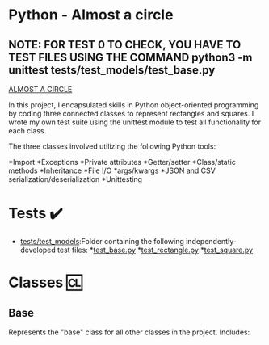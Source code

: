 # Python - Almost a circle

## NOTE: FOR TEST 0 TO CHECK, YOU HAVE TO TEST FILES USING THE COMMAND python3 -m unittest tests/test_models/test_base.py

[ALMOST A CIRCLE](https://pixabay.com/illustrations/icon-link-connection-hyperlink-1728549/)

In this project, I encapsulated skills in Python object-oriented programming by coding three connected classes to represent rectangles and squares. I wrote my own test suite using the unittest module to test all functionality for each class.

The three classes involved utilizing the following Python tools:

  *Import
  *Exceptions
  *Private attributes
  *Getter/setter
  *Class/static methods
  *Inheritance
  *File I/O
  *args/kwargs
  *JSON and CSV serialization/deserialization
  *Unittesting

# Tests ✔️

  * [tests/test_models](https://github.com/dinta-coder/alx-higher_level_programming/blob/master/0x0C-python-almost_a_circle/tests/test_models):Folder containing the following independently-developed test files:
        *[test_base.py](https://github.com/dinta-coder/alx-higher_level_programming/blob/master/0x0C-python-almost_a_circle/tests/test_models/test_base.py)
        *[test_rectangle.py](https://github.com/dinta-coder/alx-higher_level_programming/blob/master/0x0C-python-almost_a_circle/tests/test_models/test_rectangle.py)
        *[test_square.py](https://github.com/dinta-coder/alx-higher_level_programming/blob/master/0x0C-python-almost_a_circle/tests/test_models/test_square.py)

# Classes 🆑

## Base

   Represents the "base" class for all other classes in the project. Includes:
